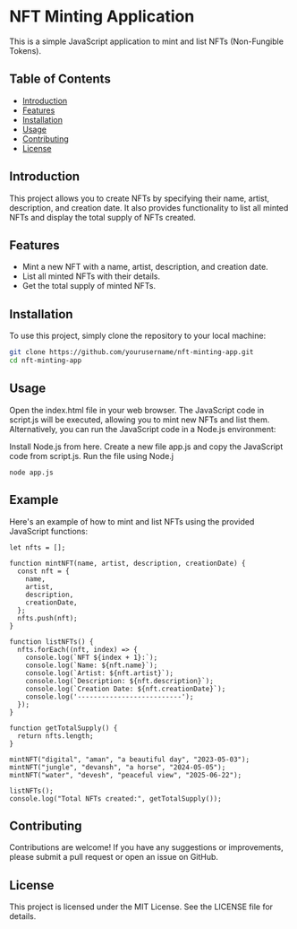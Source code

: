 # NFT Minting Application

This is a simple JavaScript application to mint and list NFTs (Non-Fungible Tokens).

## Table of Contents

- [Introduction](#introduction)
- [Features](#features)
- [Installation](#installation)
- [Usage](#usage)
- [Contributing](#contributing)
- [License](#license)

## Introduction

This project allows you to create NFTs by specifying their name, artist, description, and creation date. It also provides functionality to list all minted NFTs and display the total supply of NFTs created.

## Features

- Mint a new NFT with a name, artist, description, and creation date.
- List all minted NFTs with their details.
- Get the total supply of minted NFTs.

## Installation

To use this project, simply clone the repository to your local machine:

```bash
git clone https://github.com/yourusername/nft-minting-app.git
cd nft-minting-app
```
## Usage
Open the index.html file in your web browser.
The JavaScript code in script.js will be executed, allowing you to mint new NFTs and list them.
Alternatively, you can run the JavaScript code in a Node.js environment:

Install Node.js from here.
Create a new file app.js and copy the JavaScript code from script.js.
Run the file using Node.j
```
node app.js
```
## Example
Here's an example of how to mint and list NFTs using the provided JavaScript functions:
```
let nfts = [];

function mintNFT(name, artist, description, creationDate) {
  const nft = {
    name,
    artist,
    description,
    creationDate,
  };
  nfts.push(nft);
}

function listNFTs() {
  nfts.forEach((nft, index) => {
    console.log(`NFT ${index + 1}:`);
    console.log(`Name: ${nft.name}`);
    console.log(`Artist: ${nft.artist}`);
    console.log(`Description: ${nft.description}`);
    console.log(`Creation Date: ${nft.creationDate}`);
    console.log('--------------------------');
  });
}

function getTotalSupply() {
  return nfts.length;
}

mintNFT("digital", "aman", "a beautiful day", "2023-05-03");
mintNFT("jungle", "devansh", "a horse", "2024-05-05");
mintNFT("water", "devesh", "peaceful view", "2025-06-22");

listNFTs();
console.log("Total NFTs created:", getTotalSupply());
```
## Contributing
Contributions are welcome! If you have any suggestions or improvements, please submit a pull request or open an issue on GitHub.

 ## License
This project is licensed under the MIT License. See the LICENSE file for details.


